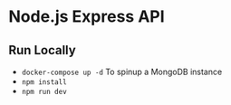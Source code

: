 # Node.js Express API


## Run Locally
 
 -  `docker-compose up -d` To spinup a MongoDB instance
 -  `npm install`
 -  `npm run dev`

